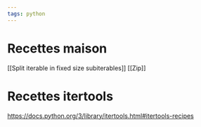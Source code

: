 ```yaml
---
tags: python
---
```


# Recettes maison 
[[Split iterable in fixed size subiterables]]
[[Zip]]

# Recettes itertools
https://docs.python.org/3/library/itertools.html#itertools-recipes
